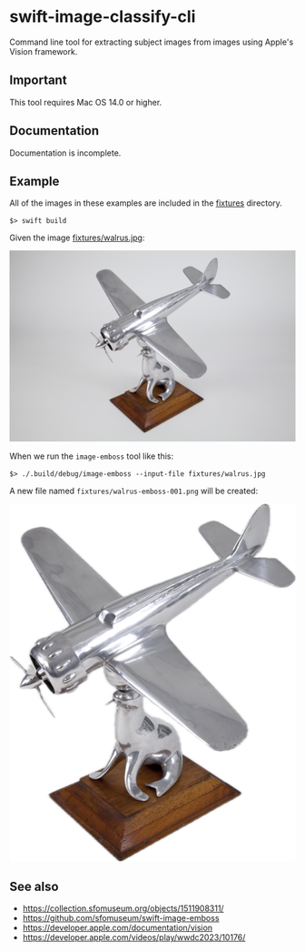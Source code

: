 # swift-image-classify-cli

Command line tool for extracting subject images from images using Apple's Vision framework.

## Important

This tool requires Mac OS 14.0 or higher.

## Documentation

Documentation is incomplete.

## Example

All of the images in these examples are included in the [fixtures](fixtures) directory.

```
$> swift build
```

Given the image [fixtures/walrus.jpg](https://collection.sfomuseum.org/objects/1511908311/):

[![](fixtures/walrus.jpg)](https://collection.sfomuseum.org/objects/1511908311/)

When we run the `image-emboss` tool like this:

```
$> ./.build/debug/image-emboss --input-file fixtures/walrus.jpg
```

A new file named `fixtures/walrus-emboss-001.png` will be created:

![](fixtures/walrus-emboss-001.png)

## See also

* https://collection.sfomuseum.org/objects/1511908311/
* https://github.com/sfomuseum/swift-image-emboss
* https://developer.apple.com/documentation/vision
* https://developer.apple.com/videos/play/wwdc2023/10176/
